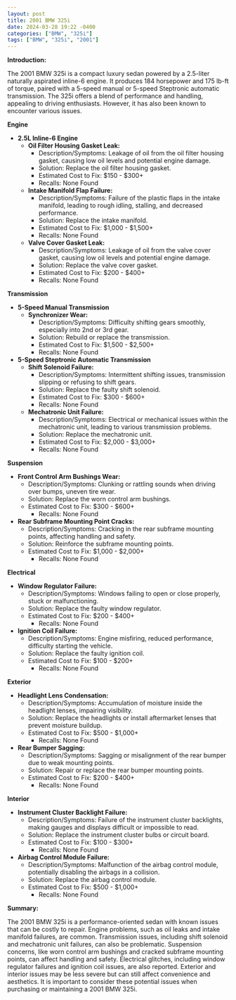 ```yaml
---
layout: post
title: 2001 BMW 325i
date: 2024-03-28 19:22 -0400
categories: ["BMW", "325i"]
tags: ["BMW", "325i", "2001"]
---
```

**Introduction:**

The 2001 BMW 325i is a compact luxury sedan powered by a 2.5-liter naturally aspirated inline-6 engine. It produces 184 horsepower and 175 lb-ft of torque, paired with a 5-speed manual or 5-speed Steptronic automatic transmission. The 325i offers a blend of performance and handling, appealing to driving enthusiasts. However, it has also been known to encounter various issues.

**Engine**

* **2.5L Inline-6 Engine**
    * **Oil Filter Housing Gasket Leak:**
        * Description/Symptoms: Leakage of oil from the oil filter housing gasket, causing low oil levels and potential engine damage.
        * Solution: Replace the oil filter housing gasket.
        * Estimated Cost to Fix: $150 - $300+
        * Recalls: None Found
    * **Intake Manifold Flap Failure:**
        * Description/Symptoms: Failure of the plastic flaps in the intake manifold, leading to rough idling, stalling, and decreased performance.
        * Solution: Replace the intake manifold.
        * Estimated Cost to Fix: $1,000 - $1,500+
        * Recalls: None Found
    * **Valve Cover Gasket Leak:**
        * Description/Symptoms: Leakage of oil from the valve cover gasket, causing low oil levels and potential engine damage.
        * Solution: Replace the valve cover gasket.
        * Estimated Cost to Fix: $200 - $400+
        * Recalls: None Found

**Transmission**

* **5-Speed Manual Transmission**
    * **Synchronizer Wear:**
        * Description/Symptoms: Difficulty shifting gears smoothly, especially into 2nd or 3rd gear.
        * Solution: Rebuild or replace the transmission.
        * Estimated Cost to Fix: $1,500 - $2,500+
        * Recalls: None Found
* **5-Speed Steptronic Automatic Transmission**
    * **Shift Solenoid Failure:**
        * Description/Symptoms: Intermittent shifting issues, transmission slipping or refusing to shift gears.
        * Solution: Replace the faulty shift solenoid.
        * Estimated Cost to Fix: $300 - $600+
        * Recalls: None Found
    * **Mechatronic Unit Failure:**
        * Description/Symptoms: Electrical or mechanical issues within the mechatronic unit, leading to various transmission problems.
        * Solution: Replace the mechatronic unit.
        * Estimated Cost to Fix: $2,000 - $3,000+
        * Recalls: None Found

**Suspension**

* **Front Control Arm Bushings Wear:**
    * Description/Symptoms: Clunking or rattling sounds when driving over bumps, uneven tire wear.
    * Solution: Replace the worn control arm bushings.
    * Estimated Cost to Fix: $300 - $600+
        * Recalls: None Found
* **Rear Subframe Mounting Point Cracks:**
    * Description/Symptoms: Cracking in the rear subframe mounting points, affecting handling and safety.
    * Solution: Reinforce the subframe mounting points.
    * Estimated Cost to Fix: $1,000 - $2,000+
        * Recalls: None Found

**Electrical**

* **Window Regulator Failure:**
    * Description/Symptoms: Windows failing to open or close properly, stuck or malfunctioning.
    * Solution: Replace the faulty window regulator.
    * Estimated Cost to Fix: $200 - $400+
        * Recalls: None Found
* **Ignition Coil Failure:**
    * Description/Symptoms: Engine misfiring, reduced performance, difficulty starting the vehicle.
    * Solution: Replace the faulty ignition coil.
    * Estimated Cost to Fix: $100 - $200+
        * Recalls: None Found

**Exterior**

* **Headlight Lens Condensation:**
    * Description/Symptoms: Accumulation of moisture inside the headlight lenses, impairing visibility.
    * Solution: Replace the headlights or install aftermarket lenses that prevent moisture buildup.
    * Estimated Cost to Fix: $500 - $1,000+
        * Recalls: None Found
* **Rear Bumper Sagging:**
    * Description/Symptoms: Sagging or misalignment of the rear bumper due to weak mounting points.
    * Solution: Repair or replace the rear bumper mounting points.
    * Estimated Cost to Fix: $200 - $400+
        * Recalls: None Found

**Interior**

* **Instrument Cluster Backlight Failure:**
    * Description/Symptoms: Failure of the instrument cluster backlights, making gauges and displays difficult or impossible to read.
    * Solution: Replace the instrument cluster bulbs or circuit board.
    * Estimated Cost to Fix: $100 - $300+
        * Recalls: None Found
* **Airbag Control Module Failure:**
    * Description/Symptoms: Malfunction of the airbag control module, potentially disabling the airbags in a collision.
    * Solution: Replace the airbag control module.
    * Estimated Cost to Fix: $500 - $1,000+
        * Recalls: None Found

**Summary:**

The 2001 BMW 325i is a performance-oriented sedan with known issues that can be costly to repair. Engine problems, such as oil leaks and intake manifold failures, are common. Transmission issues, including shift solenoid and mechatronic unit failures, can also be problematic. Suspension concerns, like worn control arm bushings and cracked subframe mounting points, can affect handling and safety. Electrical glitches, including window regulator failures and ignition coil issues, are also reported. Exterior and interior issues may be less severe but can still affect convenience and aesthetics. It is important to consider these potential issues when purchasing or maintaining a 2001 BMW 325i.
